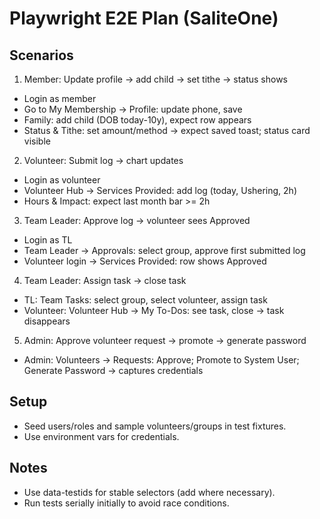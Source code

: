 # Playwright E2E Plan (SaliteOne)

## Scenarios

1) Member: Update profile → add child → set tithe → status shows
- Login as member
- Go to My Membership → Profile: update phone, save
- Family: add child (DOB today-10y), expect row appears
- Status & Tithe: set amount/method → expect saved toast; status card visible

2) Volunteer: Submit log → chart updates
- Login as volunteer
- Volunteer Hub → Services Provided: add log (today, Ushering, 2h)
- Hours & Impact: expect last month bar >= 2h

3) Team Leader: Approve log → volunteer sees Approved
- Login as TL
- Team Leader → Approvals: select group, approve first submitted log
- Volunteer login → Services Provided: row shows Approved

4) Team Leader: Assign task → close task
- TL: Team Tasks: select group, select volunteer, assign task
- Volunteer: Volunteer Hub → My To-Dos: see task, close → task disappears

5) Admin: Approve volunteer request → promote → generate password
- Admin: Volunteers → Requests: Approve; Promote to System User; Generate Password → captures credentials

## Setup
- Seed users/roles and sample volunteers/groups in test fixtures.
- Use environment vars for credentials.

## Notes
- Use data-testids for stable selectors (add where necessary).
- Run tests serially initially to avoid race conditions.

